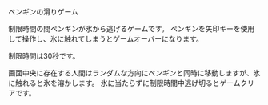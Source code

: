 ペンギンの滑りゲーム 

制限時間の間ペンギンが氷から逃げるゲームです。
ペンギンを矢印キーを使用して操作し、氷に触れてしまうとゲームオーバーになります。

制限時間は30秒です。

画面中央に存在する人間はランダムな方向にペンギンと同時に移動しますが、氷に触れると氷を溶かします。
氷に当たらずに制限時間中逃げ切るとゲームクリアです。
